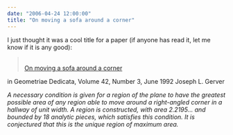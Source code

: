 ```yaml
---
date: "2006-04-24 12:00:00"
title: "On moving a sofa around a corner"
---
```




I just thought it was a cool title for a paper (if anyone has read it, let me know if it is any good):

> <a href="http://www.springerlink.com/(ofjrql553iv4nj45kckkhg45)/app/home/contribution.asp?referrer=parent&#038;backto=issue,3,10;journal,150,277;linkingpublicationresults,1:100269,1"><br/>
On moving a sofa around a corner</a>

in Geometriae Dedicata, Volume 42, Number 3, June 1992
Joseph L. Gerver

<em>A necessary condition is given for a region of the plane to have the greatest possible area of any region able to move around a right-angled corner in a hallway of unit width. A region is constructed, with area 2.2195&hellip; and bounded by 18 analytic pieces, which satisfies this condition. It is conjectured that this is the unique region of maximum area.</em>


